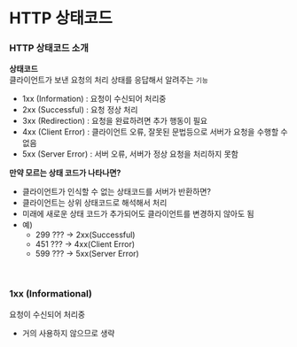 # HTTP 상태코드

### HTTP 상태코드 소개

**상태코드**  
클라이언트가 보낸 요청의 처리 상태를 응답해서 알려주는 `기능`

- 1xx (Information) : 요청이 수신되어 처리중
- 2xx (Successful) : 요청 정상 처리
- 3xx (Redirection) : 요청을 완료하려면 추가 행동이 필요
- 4xx (Client Error) : 클라이언트 오류, 잘못된 문법등으로 서버가 요청을 수행할 수 없음
- 5xx (Server Error) : 서버 오류, 서버가 정상 요청을 처리하지 못함

**만약 모르는 상태 코드가 나타나면?**
- 클라이언트가 인식할 수 없는 상태코드를 서버가 반환하면?
- 클라이언트는 상위 상태코드로 해석해서 처리
- 미래에 새로운 상태 코드가 추가되어도 클라이언트를 변경하지 않아도 됨
- 예)
  - 299 ??? -> 2xx(Successful)
  - 451 ??? -> 4xx(Client Error)
  - 599 ??? -> 5xx(Server Error)

<br>

### 1xx (Informational)
요청이 수신되어 처리중
- 거의 사용하지 않으므로 생략